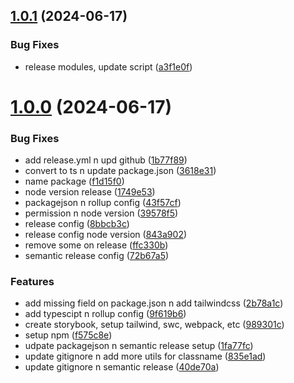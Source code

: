 ## [1.0.1](https://github.com/hattaalfaritzy/hzy-ui/compare/v1.0.0...v1.0.1) (2024-06-17)


### Bug Fixes

* release modules, update script ([a3f1e0f](https://github.com/hattaalfaritzy/hzy-ui/commit/a3f1e0fc0dece002e474f56e59db7cd413f66397))



# [1.0.0](https://github.com/hattaalfaritzy/hzy-ui/compare/9f619b6d499f9b2498bbee4a1df142b8ddf2471e...v1.0.0) (2024-06-17)


### Bug Fixes

* add release.yml n upd github ([1b77f89](https://github.com/hattaalfaritzy/hzy-ui/commit/1b77f89eda165f15546ce2e478fc18507b3afc93))
* convert to ts n update package.json ([3618e31](https://github.com/hattaalfaritzy/hzy-ui/commit/3618e314d521f498771e26e3b5d530caee484efc))
* name package ([f1d15f0](https://github.com/hattaalfaritzy/hzy-ui/commit/f1d15f0cd6570148c49f35a95f62cbaa5565952c))
* node version release ([1749e53](https://github.com/hattaalfaritzy/hzy-ui/commit/1749e5362302ccd8998387b3355a5fcde09f0093))
* packagejson n rollup config ([43f57cf](https://github.com/hattaalfaritzy/hzy-ui/commit/43f57cfb76a1d01e84b858b4a41acad9d4d789bb))
* permission n node version ([39578f5](https://github.com/hattaalfaritzy/hzy-ui/commit/39578f5acbf5b536688dd16fbb4745437f97249b))
* release config ([8bbcb3c](https://github.com/hattaalfaritzy/hzy-ui/commit/8bbcb3cbd9861b6f36c348497716bc666a4c10d6))
* release config node version ([843a902](https://github.com/hattaalfaritzy/hzy-ui/commit/843a9028882329f7804979c79f28311764671803))
* remove some on release ([ffc330b](https://github.com/hattaalfaritzy/hzy-ui/commit/ffc330b2c8f233a050e152754f08e360f8387285))
* semantic release config ([72b67a5](https://github.com/hattaalfaritzy/hzy-ui/commit/72b67a567245f511db4d526826bc2a28fe12134f))


### Features

* add missing field on package.json n add tailwindcss ([2b78a1c](https://github.com/hattaalfaritzy/hzy-ui/commit/2b78a1cd5ba26fe38343a9e5950d61c99cedd5ae))
* add typescipt n rollup config ([9f619b6](https://github.com/hattaalfaritzy/hzy-ui/commit/9f619b6d499f9b2498bbee4a1df142b8ddf2471e))
* create storybook, setup tailwind, swc, webpack, etc ([989301c](https://github.com/hattaalfaritzy/hzy-ui/commit/989301c5f01231d67f75d2d350636bb93ae3355c))
* setup npm ([f575c8e](https://github.com/hattaalfaritzy/hzy-ui/commit/f575c8ef660b64cb0a5f9d35e6f952d26eac00bb))
* udpate packagejson n semantic release setup ([1fa77fc](https://github.com/hattaalfaritzy/hzy-ui/commit/1fa77fc29f476c1aa032dd9c54f129d76760bc22))
* update gitignore n add more utils for classname ([835e1ad](https://github.com/hattaalfaritzy/hzy-ui/commit/835e1adaccc877aa1e8ca1170a6a5eadfd83a43b))
* update gitignore n semantic release ([40de70a](https://github.com/hattaalfaritzy/hzy-ui/commit/40de70a9f3ebf5249a42911e65b44d37a1082cea))



